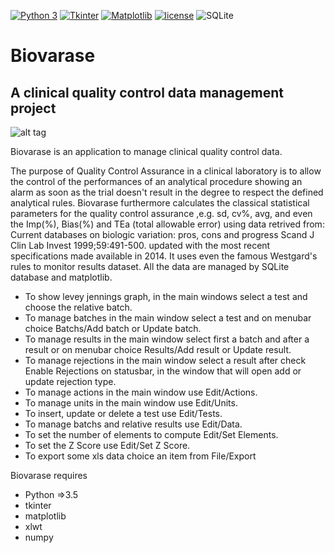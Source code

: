 [![Python 3](https://img.shields.io/badge/python-3%20-blue.svg)](https://www.python.org/downloads/)
[![Tkinter](https://img.shields.io/badge/Tkinter%20-green.svg)](https://docs.python.org/3/library/tk.html)
[![Matplotlib](https://img.shields.io/badge/Matplotlib%20-red.svg)](https://matplotlib.org/)
[![license](https://img.shields.io/badge/license-GPL%203-orange.svg)](./LICENSE)
![SQLite](https://img.shields.io/badge/sqlite-%2307405e.svg?style=for-the-badge&logo=sqlite&logoColor=white)

# Biovarase

## A clinical quality control data management project

![alt tag](https://user-images.githubusercontent.com/5463566/69223427-9e1ff980-0b7b-11ea-9699-7a62aa490efa.png)

Biovarase is an application to manage clinical quality control data.

The purpose of Quality Control Assurance in a clinical laboratory is to allow the control of the performances of an analytical procedure showing an alarm as soon as the trial doesn't result in the degree to respect the defined analytical rules. Biovarase furthermore calculates the classical statistical parameters for the quality control assurance ,e.g. sd, cv%, avg, and even the Imp(%), Bias(%) and TEa (total allowable error) using data retrived from: Current databases on biologic variation: pros, cons and progress Scand J Clin Lab Invest 1999;59:491-500. updated with the most recent specifications made available in 2014.
It uses even the famous Westgard's rules to monitor results dataset.
All the data are managed by SQLite database and matplotlib.

- To show levey jennings graph, in the main windows select a test and choose the relative batch.
- To manage batches in the main window select a test and on menubar choice Batchs/Add batch or Update batch.
- To manage results in the main window select first a batch and after a result or on menubar choice Results/Add result or Update result.
- To manage rejections in the main window select a result after check Enable Rejections on statusbar, in the window that will open add or update rejection type.
- To manage actions in the main window use Edit/Actions.
- To manage units in the main window use Edit/Units.
- To insert, update or delete a test use Edit/Tests.
- To manage batchs and relative results use Edit/Data.
- To set the number of elements to compute Edit/Set Elements.
- To set the Z Score use Edit/Set Z Score.
- To export some xls data choice an item from File/Export

Biovarase requires 

- Python =>3.5
- tkinter
- matplotlib 
- xlwt
- numpy

